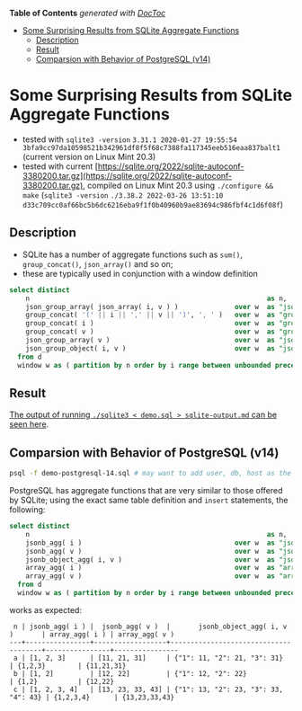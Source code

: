 <!-- START doctoc generated TOC please keep comment here to allow auto update -->
<!-- DON'T EDIT THIS SECTION, INSTEAD RE-RUN doctoc TO UPDATE -->
**Table of Contents**  *generated with [DocToc](https://github.com/thlorenz/doctoc)*

- [Some Surprising Results from SQLite Aggregate Functions](#some-surprising-results-from-sqlite-aggregate-functions)
  - [Description](#description)
  - [Result](#result)
  - [Comparsion with Behavior of PostgreSQL (v14)](#comparsion-with-behavior-of-postgresql-v14)

<!-- END doctoc generated TOC please keep comment here to allow auto update -->





# Some Surprising Results from SQLite Aggregate Functions

* tested with `sqlite3 -version` `3.31.1 2020-01-27 19:55:54
  3bfa9cc97da10598521b342961df8f5f68c7388fa117345eeb516eaa837balt1` (current version on Linux Mint 20.3)
* tested with current
  [https://sqlite.org/2022/sqlite-autoconf-3380200.tar.gz](https://sqlite.org/2022/sqlite-autoconf-3380200.tar.gz),
  compiled on Linux Mint 20.3 using `./configure && make` (`sqlite3 -version` `./3.38.2 2022-03-26 13:51:10
  d33c709cc0af66bc5b6dc6216eba9f1f0b40960b9ae83694c986fbf4c1d6f08f`)

## Description

* SQLite has a number of aggregate functions such as `sum()`, `group_concat()`, `json_array()` and so on;
* these are typically used in conjunction with a window definition

```sql
select distinct
    n                                                           as n,
    json_group_array( json_array( i, v ) )              over w  as "json_group_array() nested",
    group_concat( '(' || i || ',' || v || ')', ', ' )   over w  as "group_concat()",
    group_concat( i )                                   over w  as "group_concat( i )",
    group_concat( v )                                   over w  as "group_concat( v )",
    json_group_array( v )                               over w  as "json_group_array() flat",
    json_group_object( i, v )                           over w  as "json_group_object()"
  from d
  window w as ( partition by n order by i range between unbounded preceding and unbounded following );
```

## Result

[The output of running `./sqlite3 < demo.sql > sqlite-output.md` can be seen here](./sqlite-output.md).

## Comparsion with Behavior of PostgreSQL (v14)

```bash
psql -f demo-postgresql-14.sql # may want to add user, db, host as the case may be
```

PostgreSQL has aggregate functions that are very similar to those offered by SQLite; using the exact same
table definition and `insert` statements, the following:

```sql
select distinct
    n                                                           as n,
    jsonb_agg( i )                                      over w  as "jsonb_agg( i )",
    jsonb_agg( v )                                      over w  as "jsonb_agg( v )",
    jsonb_object_agg( i, v )                            over w  as "jsonb_object_agg( i, v )",
    array_agg( i )                                      over w  as "array_agg( i )",
    array_agg( v )                                      over w  as "array_agg( v )"
  from d
  window w as ( partition by n order by i range between unbounded preceding and unbounded following );
```

works as expected:

```
 n | jsonb_agg( i ) |  jsonb_agg( v )  |       jsonb_object_agg( i, v )       | array_agg( i ) | array_agg( v )
---+----------------+------------------+--------------------------------------+----------------+----------------
 a | [1, 2, 3]      | [11, 21, 31]     | {"1": 11, "2": 21, "3": 31}          | {1,2,3}        | {11,21,31}
 b | [1, 2]         | [12, 22]         | {"1": 12, "2": 22}                   | {1,2}          | {12,22}
 c | [1, 2, 3, 4]   | [13, 23, 33, 43] | {"1": 13, "2": 23, "3": 33, "4": 43} | {1,2,3,4}      | {13,23,33,43}
```

